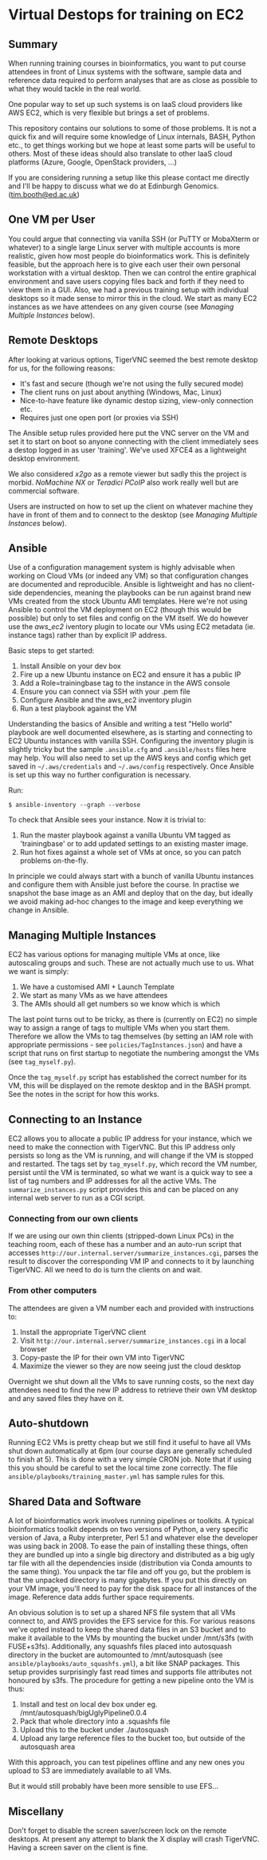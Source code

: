 # Virtual Destops for training on EC2

## Summary

When running training courses in bioinformatics, you want to put course attendees
in front of Linux systems with the software, sample data and reference data required
to perform analyses that are as close as possible to what they would tackle in the
real world.

One popular way to set up such systems is on IaaS cloud providers like AWS EC2, which
is very flexible but brings a set of problems.

This repository contains our solutions to some of those problems. It is not a quick
fix and will require some knowledge of Linux internals, BASH, Python etc., to get things
working but we hope at least some parts will be useful to others. Most of these ideas
should also translate to other IaaS cloud platforms (Azure, Google, OpenStack providers, ...)

If you are considering running a setup like this please contact me directly
and I'll be happy to discuss what we do at Edinburgh Genomics. (tim.booth@ed.ac.uk)

## One VM per User

You could argue that connecting via vanilla SSH (or PuTTY or MobaXterm or whatever) to a single
large Linux server with multiple accounts is more realistic, given how most people do bioinformatics work.
This is definitely feasible, but the approach here is to give each user their own personal workstation with
a virtual desktop. Then we can control the entire graphical environment and save users copying files back and
forth if they need to view them in a GUI. Also, we had a previous training setup with individual desktops so it
made sense to mirror this in the cloud. We start as many EC2 instances as we have attendees on any given
course (see _Managing Multiple Instances_ below).

## Remote Desktops

After looking at various options, TigerVNC seemed the best remote desktop for us, for the following reasons:

* It's fast and secure (though we're not using the fully secured mode)
* The client runs on just about anything (Windows, Mac, Linux)
* Nice-to-have feature like dynamic destop sizing, view-only connection etc.
* Requires just one open port (or proxies via SSH)

The Ansible setup rules provided here put the VNC server on the VM and set it to start on boot so anyone
connecting with the client immediately sees a destop logged in as user 'training'. We've used XFCE4
as a lightweight desktop environment.

We also considered *x2go* as a remote viewer but sadly this the project is morbid. *NoMachine NX* or *Teradici PCoIP* also
work really well but are commercial software.

Users are instructed on how to set up the client on whatever machine they have in front of them and to
connect to the desktop (see _Managing Multiple Instances_ below).

## Ansible

Use of a configuration management system is highly advisable when working on Cloud VMs
(or indeed any VM) so that configuration changes are documented and reproducible.
Ansible is lightweight and has no client-side dependencies, meaning the playbooks can be run
against brand new VMs created from the stock Ubuntu AMI templates. Here we're not using
Ansible to control the VM deployment on EC2 (though this would be possible) but only to
set files and config on the VM itself. We do however use the _aws_ec2_ iventory plugin to locate
our VMs using EC2 metadata (ie. instance tags) rather than by explicit IP address.

Basic steps to get started:

1. Install Ansible on your dev box
1. Fire up a new Ubuntu instance on EC2 and ensure it has a public IP
1. Add a Role=trainingbase tag to the instance in the AWS console
1. Ensure you can connect via SSH with your .pem file
1. Configure Ansible and the aws_ec2 inventory plugin
1. Run a test playbook against the VM

Understanding the basics of Ansible and writing a test "Hello world" playbook are well documented elsewhere,
as is starting and connecting to EC2 Ubuntu instances with vanilla SSH. Configuring the inventory plugin is slightly
tricky but the sample `.ansible.cfg` and `.ansible/hosts` files here may help. You will also need to set up
the AWS keys and config which get saved in `~/.aws/credentials` and `~/.aws/config` respectively. Once Ansible
is set up this way no further configuration is necessary.

Run:

```
$ ansible-inventory --graph --verbose
```

To check that Ansible sees your instance. Now it is trivial to:

1. Run the master playbook against a vanilla Ubuntu VM tagged as 'trainingbase' or to add updated settings
to an existing master image.
1. Run hot fixes against a whole set of VMs at once, so you can patch problems on-the-fly.

In principle we could always start with a bunch of vanilla Ubuntu instances and configure them with Ansible just
before the course. In practise we snapshot the base image as an AMI and deploy that on the day, but ideally we
avoid making ad-hoc changes to the image and keep everything we change in Ansible.

## Managing Multiple Instances

EC2 has various options for managing multiple VMs at once, like autoscaling groups and such. These are not actually
much use to us. What we want is simply:

1. We have a customised AMI + Launch Template
1. We start as many VMs as we have attendees
1. The AMIs should all get numbers so we know which is which

The last point turns out to be tricky, as there is (currently on EC2) no simple way to assign a range of tags to
multiple VMs when you start them. Therefore we allow the VMs to tag themselves (by setting an IAM role with
appropriate permissions - see `policies/TagInstances.json`) and have a script that runs on first startup to
negotiate the numbering amongst the VMs (see `tag_myself.py`).

Once the `tag_myself.py` script has established the correct number for its VM, this will be displayed on the
remote desktop and in the BASH prompt. See the notes in the script for how this works.

## Connecting to an Instance

EC2 allows you to allocate a public IP address for your instance, which we need to make the connection with TigerVNC.
But this IP address only persists so long as the VM is running, and will change if the VM is stopped and restarted.
The tags set by `tag_myself.py`, which record the VM number, persist until the VM is terminated, so what we want is
a quick way to see a list of tag numbers and IP addresses for all the active VMs. The `summarize_instances.py` script
provides this and can be placed on any internal web server to run as a CGI script.

### Connecting from our own clients

If we are using our own thin clients (stripped-down Linux PCs) in the teaching room, each of these has a number
and an auto-run script that accesses `http://our.internal.server/summarize_instances.cgi`, parses the result to discover
the corresponding VM IP and connects to it by launching TigerVNC. All we need to do is turn the clients on and wait.

### From other computers

The attendees are given a VM number each and provided with instructions to:

1. Install the appropriate TigerVNC client
1. Visit `http://our.internal.server/summarize_instances.cgi` in a local browser
1. Copy-paste the IP for their own VM into TigerVNC
1. Maximize the viewer so they are now seeing just the cloud desktop

Overnight we shut down all the VMs to save running costs, so the next day attendees need to find the
new IP address to retrieve their own VM desktop and any saved files they have on it.

## Auto-shutdown

Running EC2 VMs is pretty cheap but we still find it useful to have all VMs shut down automatically at 6pm (our
course days are generally scheduled to finish at 5). This is done with a very simple CRON job. Note that if using this
you should be careful to set the local time zone correctly. The file `ansible/playbooks/training_master.yml` has sample
rules for this.

## Shared Data and Software

A lot of bioinformatics work involves running pipelines or toolkits. A typical bioinformatics toolkit depends on two
versions of Python, a very specific version of Java, a Ruby interpreter, Perl 5.1  and whatever else the developer was
using back in 2008. To ease the pain of installing these things, often they are bundled up into a single big directory
and distributed as a big ugly tar file with all the dependencies inside (distribution via Conda amounts to the same thing).
You unpack the tar file and off you go, but the problem is that the unpacked directory is many gigabytes. If you put
this directly on your VM image, you'll need to pay for the disk space for all instances of the image. Reference data adds
further space requirements.

An obvious solution is to set up a shared NFS file system that all VMs connect to, and AWS provides the EFS service
for this. For various reasons we've opted instead to keep the shared data files in an S3 bucket and to make it available
to the VMs by mounting the bucket under /mnt/s3fs (with FUSE+s3fs). Additionally, any squashfs files placed into autosquash
directory in the bucket are automounted to /mnt/autosquash (see `ansible/playbooks/auto_squashfs.yml`), a bit like SNAP
packages. This setup provides surprisingly fast read times and supports file attributes not honoured by s3fs. The procedure
for getting a new pipeline onto the VM is thus:

1. Install and test on local dev box under eg. /mnt/autosquash/bigUglyPipeline0.0.4
1. Pack that whole directory into a .squashfs file
1. Upload this to the bucket under ./autosquash
1. Upload any large reference files to the bucket too, but outside of the autosquash area

With this approach, you can test pipelines offline and any new ones you upload to S3 are immediately available to all VMs.

But it would still probably have been more sensible to use EFS...

## Miscellany

Don't forget to disable the screen saver/screen lock on the remote desktops. At present any attempt to blank the X display will crash TigerVNC. Having a screen saver on the client is fine.


